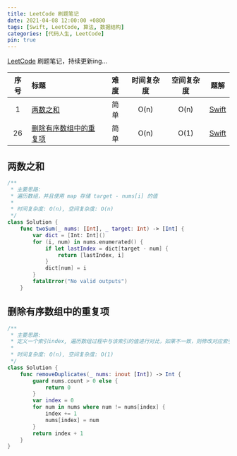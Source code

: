 ```yaml
---
title: LeetCode 刷题笔记
date: 2021-04-08 12:00:00 +0800
tags: [Swift, LeetCode, 算法, 数据结构]
categories: [代码人生, LeetCode]
pin: true
---
```


[LeetCode](https://leetcode-cn.com) 刷题笔记，持续更新ing...

| 序号 | 标题 | 难度 | 时间复杂度 | 空间复杂度 | 题解 |
|:---:|:---|:---:|:---:|:---:|:---:|
| 1 | [两数之和](https://leetcode-cn.com/problems/two-sum/) | 简单  | O(n) | O(n) | [Swift](#0001) |
| 26 | [删除有序数组中的重复项](https://leetcode.com/problems/remove-duplicates-from-sorted-array) | 简单  | O(n) | O(1) | [Swift](#0026) |

<a name="0001" />

## 两数之和

```swift
/**
 * 主要思路: 
 * 遍历数组，并且使用 map 存储 target - nums[i] 的值
 * 
 * 时间复杂度: O(n), 空间复杂度: O(n)
 */
class Solution {
    func twoSum(_ nums: [Int], _ target: Int) -> [Int] {
        var dict = [Int: Int]()
        for (i, num) in nums.enumerated() {
            if let lastIndex = dict[target - num] {
                return [lastIndex, i]
            }
            dict[num] = i
        }
        fatalError("No valid outputs")
    }
```

<a name="0026" />

## 删除有序数组中的重复项

```swift
/**
 * 主要思路: 
 * 定义一个索引index, 遍历数组过程中与该索引的值进行对比，如果不一致，则修改对应索引的值
 * 
 * 时间复杂度: O(n), 空间复杂度: O(1)
 */
class Solution {
    func removeDuplicates(_ nums: inout [Int]) -> Int {
        guard nums.count > 0 else {
            return 0
        }
        var index = 0
        for num in nums where num != nums[index] {
            index += 1
            nums[index] = num
        }
        return index + 1
    }
}
```